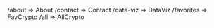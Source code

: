 /about      => About
/contact    => Contact
/data-viz   => DataViz
/favorites  => FavCrypto
/all        => AllCrypto
